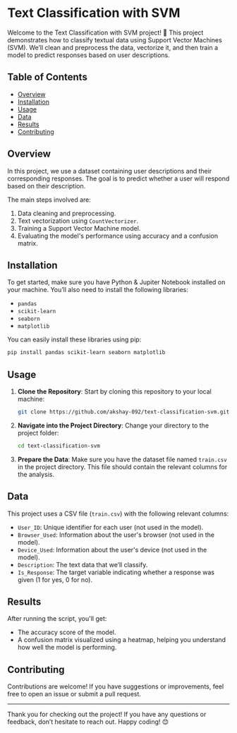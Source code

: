 
# Text Classification with SVM

Welcome to the Text Classification with SVM project! 🎉 This project demonstrates how to classify textual data using Support Vector Machines (SVM). We’ll clean and preprocess the data, vectorize it, and then train a model to predict responses based on user descriptions.

## Table of Contents

- [Overview](#overview)
- [Installation](#installation)
- [Usage](#usage)
- [Data](#data)
- [Results](#results)
- [Contributing](#contributing)

## Overview

In this project, we use a dataset containing user descriptions and their corresponding responses. The goal is to predict whether a user will respond based on their description. 

The main steps involved are:
1. Data cleaning and preprocessing.
2. Text vectorization using `CountVectorizer`.
3. Training a Support Vector Machine model.
4. Evaluating the model's performance using accuracy and a confusion matrix.

## Installation

To get started, make sure you have Python & Jupiter Notebook installed on your machine. You’ll also need to install the following libraries:

- `pandas`
- `scikit-learn`
- `seaborn`
- `matplotlib`

You can easily install these libraries using pip:

```bash
pip install pandas scikit-learn seaborn matplotlib
```

## Usage

1. **Clone the Repository**:
   Start by cloning this repository to your local machine:
   ```bash
   git clone https://github.com/akshay-092/text-classification-svm.git
   ```

2. **Navigate into the Project Directory**:
   Change your directory to the project folder:
   ```bash
   cd text-classification-svm
   ```

3. **Prepare the Data**:
   Make sure you have the dataset file named `train.csv` in the project directory. This file should contain the relevant columns for the analysis.

## Data

This project uses a CSV file (`train.csv`) with the following relevant columns:

- `User_ID`: Unique identifier for each user (not used in the model).
- `Browser_Used`: Information about the user's browser (not used in the model).
- `Device_Used`: Information about the user's device (not used in the model).
- `Description`: The text data that we’ll classify.
- `Is_Response`: The target variable indicating whether a response was given (1 for yes, 0 for no).

## Results

After running the script, you'll get:
- The accuracy score of the model.
- A confusion matrix visualized using a heatmap, helping you understand how well the model is performing.

## Contributing

Contributions are welcome! If you have suggestions or improvements, feel free to open an issue or submit a pull request.

---
Thank you for checking out the project! If you have any questions or feedback, don’t hesitate to reach out. Happy coding! 😊
